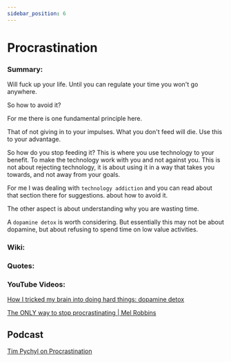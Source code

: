 ```yaml
---
sidebar_position: 6
---
```


# Procrastination

### Summary:

Will fuck up your life. Until you can regulate your time you won't go anywhere.

So how to avoid it?

For me there is one fundamental principle here.

That of not giving in to your impulses. What you don't feed will die. Use this 
to your advantage.

So how do you stop feeding it? This is where you use technology to your benefit. 
To make the technology work with you and not against you. This is not about rejecting 
technology, it is about using it in a way that takes you towards, and not away from your goals.


For me I was dealing with `technology addiction` and you can read about that section there for suggestions.  about how to avoid it.

The other aspect is about understanding why you are wasting time. 

A `dopamine detox` is worth considering. But essentially this may not be about dopamine, but about 
refusing to spend time on low value activities.


### Wiki:



### Quotes:



### YouTube Videos:

[How I tricked my brain into doing hard things: dopamine detox](
https://www.youtube.com/watch?v=9QiE-M1LrZk)

[The ONLY way to stop procrastinating | Mel Robbins](
https://www.youtube.com/watch?v=4x7MkLDGnu8)

## Podcast

[Tim Pychyl on Procrastination](
https://omny.fm/shows/the-one-you-feed/tim-pychyl-on-procrastination)
